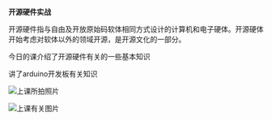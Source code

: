 **开源硬件实战**

开源硬件指与自由及开放原始码软体相同方式设计的计算机和电子硬体。开源硬体开始考虑对软体以外的领域开源，是开源文化的一部分。

今日的课介绍了开源硬件有关的一些基本知识

讲了arduino开发板有关知识

![上课所拍照片](F:\blog图片\开源硬件1.jpg)

![上课有关图片](F:\blog图片\开源硬件2.jpg)

